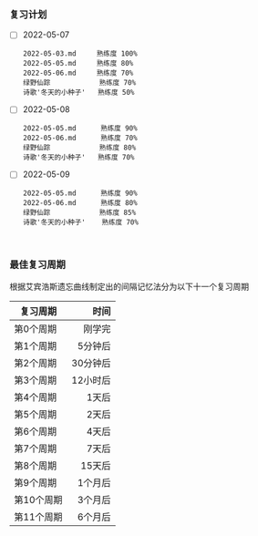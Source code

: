 ### 复习计划
- [ ] 2022-05-07
  ```shell
  2022-05-03.md     熟练度 100%
  2022-05-05.md     熟练度 80%
  2022-05-06.md     熟练度 70%
  绿野仙踪            熟练度 70%
  诗歌'冬天的小种子'   熟练度 50%
  ```

- [ ] 2022-05-08
  ```shell
  2022-05-05.md      熟练度 90%
  2022-05-06.md      熟练度 70%
  绿野仙踪            熟练度 80%
  诗歌'冬天的小种子'   熟练度 70%
  ```

- [ ] 2022-05-09
  ```shell
  2022-05-05.md      熟练度 90%
  2022-05-06.md      熟练度 80%
  绿野仙踪            熟练度 85%
  诗歌'冬天的小种子'    熟练度 70%
  ```

&nbsp;  
### 最佳复习周期

根据艾宾浩斯遗忘曲线制定出的间隔记忆法分为以下十一个复习周期

|复习周期|时间|
|---|---:|
|第0个周期|刚学完|
|第1个周期|5分钟后|
|第2个周期|30分钟后|
|第3个周期|12小时后|
|第4个周期|1天后|
|第5个周期|2天后|
|第6个周期|4天后|
|第7个周期|7天后|
|第8个周期|15天后|
|第9个周期|1个月后|
|第10个周期|3个月后|
|第11个周期|6个月后|




